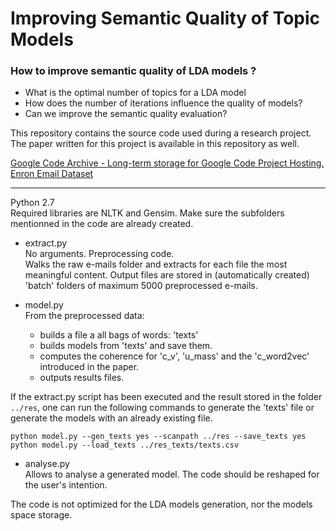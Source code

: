 # Improving Semantic Quality of Topic Models

### How to improve semantic quality of LDA models ?
* What is the optimal number of topics for a LDA model
* How does the number of iterations influence the quality of models?
* Can we improve the semantic quality evaluation?

This repository contains the source code used during a research project. The paper written for this project is available in this repository as well.

[Google Code Archive - Long-term storage for Google Code Project Hosting.](https://code.google.com/archive/p/word2vec/)  
[Enron Email Dataset](https://www.cs.cmu.edu/~enron/)  

___
Python 2.7  
Required libraries are NLTK and Gensim.
Make sure the subfolders mentionned in the code are already created.

- extract.py  
No arguments. Preprocessing code.  
Walks the raw e-mails folder and extracts for each file the most meaningful content. Output files are stored in (automatically created) 'batch' folders of maximum 5000 preprocessed e-mails.

- model.py  
From the preprocessed data:
  - builds a file a all bags of words: 'texts'
  - builds models from 'texts' and save them.
  - computes the coherence for 'c_v', 'u_mass' and the 'c_word2vec' introduced in the paper.
  - outputs results files.

If the extract.py script has been executed and the result stored in the folder  ``../res``, one can run the following commands to generate the 'texts' file or generate the models with an already existing file.
```
python model.py --gen_texts yes --scanpath ../res --save_texts yes
python model.py --load_texts ../res_texts/texts.csv
```

- analyse.py  
Allows to analyse a generated model. The code should be reshaped for the user's intention.

The code is not optimized for the LDA models generation, nor the models space storage.
